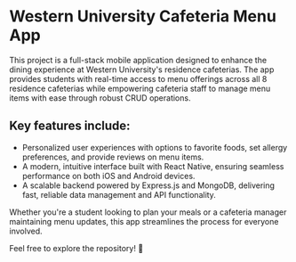 # Western University Cafeteria Menu App

This project is a full-stack mobile application designed to enhance the dining experience at Western University's residence cafeterias. The app provides students with real-time access to menu offerings across all 8 residence cafeterias while empowering cafeteria staff to manage menu items with ease through robust CRUD operations.

## Key features include:

- Personalized user experiences with options to favorite foods, set allergy preferences, and provide reviews on menu items.
- A modern, intuitive interface built with React Native, ensuring seamless performance on both iOS and Android devices.
- A scalable backend powered by Express.js and MongoDB, delivering fast, reliable data management and API functionality.

Whether you're a student looking to plan your meals or a cafeteria manager maintaining menu updates, this app streamlines the process for everyone involved.

Feel free to explore the repository! 🚀
